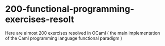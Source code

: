# 200-functional-programming-exercises-resolt
Here are almost 200  exercises resolved in OCaml (  the main implementation of the Caml programming language functional paradigm )
